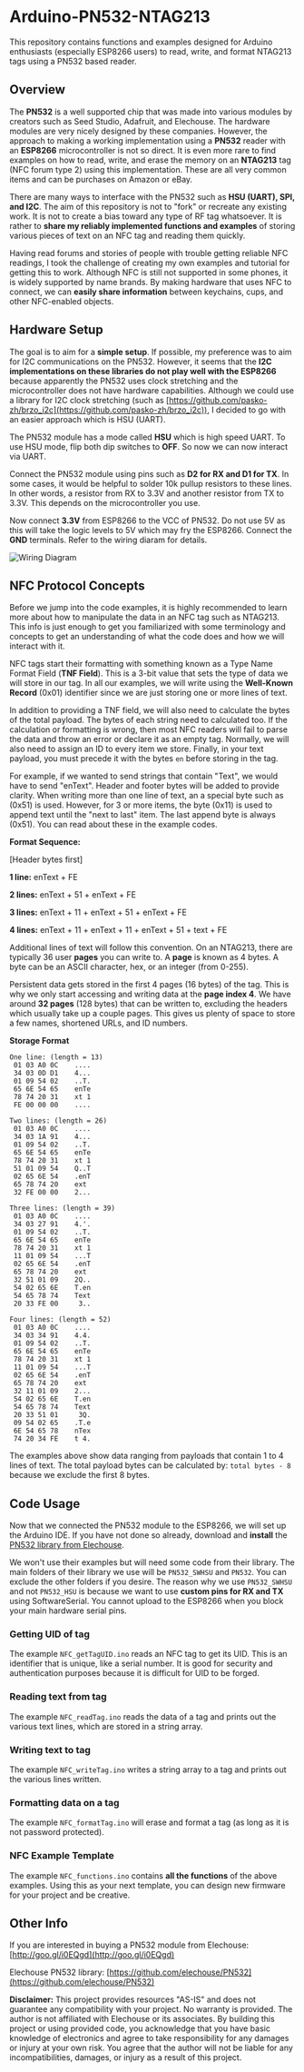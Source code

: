 # Arduino-PN532-NTAG213
This repository contains functions and examples designed for Arduino enthusiasts (especially ESP8266 users) to read, write, and format NTAG213 tags using a PN532 based reader.

## Overview ##
The **PN532** is a well supported chip that was made into various modules by creators such as Seed Studio, Adafruit, and Elechouse. The hardware modules are very nicely designed by these companies. However, the approach to making a working implementation using a **PN532** reader with an **ESP8266** microcontroller is not so direct. It is even more rare to find examples on how to read, write, and erase the memory on an **NTAG213** tag (NFC forum type 2) using this implementation. These are all very common items and can be purchases on Amazon or eBay.

There are many ways to interface with the PN532 such as **HSU (UART), SPI, and I2C**. The aim of this repository is not to "fork" or recreate any existing work. It is not to create a bias toward any type of RF tag whatsoever. It is rather to **share my reliably implemented functions and examples** of storing various pieces of text on an NFC tag and reading them quickly.

Having read forums and stories of people with trouble getting reliable NFC readings, I took the challenge of creating my own examples and tutorial for getting this to work. Although NFC is still not supported in some phones, it is widely supported by name brands. By making hardware that uses NFC to connect, we can **easily share information** between keychains, cups, and other NFC-enabled objects.

## Hardware Setup ##
The goal is to aim for a **simple setup**. If possible, my preference was to aim for I2C communications on the PN532. However, it seems that the **I2C implementations on these libraries do not play well with the ESP8266** because apparently the PN532 uses clock stretching and the microcontroller does not have hardware capabilities. Although we could use a library for I2C clock stretching (such as [https://github.com/pasko-zh/brzo_i2c](https://github.com/pasko-zh/brzo_i2c)), I decided to go with an easier approach which is HSU (UART).

The PN532 module has a mode called **HSU** which is high speed UART. To use HSU mode, flip both dip switches to **OFF**. So now we can now interact via UART. 

Connect the PN532 module using pins such as **D2 for RX and D1 for TX**. In some cases, it would be helpful to solder 10k pullup resistors to these lines. In other words, a resistor from RX to 3.3V and another resistor from TX to 3.3V. This depends on the microcontroller you use.

Now connect **3.3V** from ESP8266 to the VCC of PN532. Do not use 5V as this will take the logic levels to 5V which may fry the ESP8266.  Connect the **GND** terminals. Refer to the wiring diaram for details.

![Wiring Diagram](https://raw.githubusercontent.com/dominicklee/Arduino-PN532-NTAG213/master/PN532%20wiring.png)

## NFC Protocol Concepts ##
Before we jump into the code examples, it is highly recommended to learn more about how to manipulate the data in an NFC tag such as NTAG213. This info is just enough to get you familiarized with some terminology and concepts to get an understanding of what the code does and how we will interact with it.

NFC tags start their formatting with something known as a Type Name Format Field (**TNF Field**). This is a 3-bit value that sets the type of data we will store in our tag. In all our examples, we will write using the **Well-Known Record** (0x01) identifier since we are just storing one or more lines of text.

In addition to providing a TNF field, we will also need to calculate the bytes of the total payload. The bytes of each string need to calculated too. If the calculation or formatting is wrong, then most NFC readers will fail to parse the data and throw an error or declare it as an empty tag. Normally, we will also need to assign an ID to every item we store. Finally, in your text payload, you must precede it with the bytes `en` before storing in the tag.

For example, if we wanted to send strings that contain "Text", we would have to send "enText". Header and footer bytes will be added to provide clarity. When writing more than one line of text, an a special byte such as (0x51) is used. However, for 3 or more items, the byte (0x11) is used to append text until the "next to last" item. The last append byte is always (0x51). You can read about these in the example codes.

**Format Sequence:**

[Header bytes first]

**1 line:**  enText + FE

**2 lines:** enText + 51 + enText + FE

**3 lines:** enText + 11 + enText + 51 + enText + FE

**4 lines:** enText + 11 + enText + 11 + enText + 51 + text + FE

Additional lines of text will follow this convention. On an NTAG213, there are typically 36 user **pages** you can write to. A **page** is known as 4 bytes. A byte can be an ASCII character, hex, or an integer (from 0-255). 

Persistent data gets stored in the first 4 pages (16 bytes) of the tag. This is why we only start accessing and writing data at the **page index 4**. We have around **32 pages** (128 bytes) that can be written to, excluding the headers which usually take up a couple pages. This gives us plenty of space to store a few names, shortened URLs, and ID numbers.

**Storage Format**
<pre><code>One line: (length = 13)
 01 03 A0 0C    ....
 34 03 0D D1    4...
 01 09 54 02    ..T.
 65 6E 54 65    enTe
 78 74 20 31    xt 1
 FE 00 00 00    ....
</code></pre>

<pre><code>Two lines: (length = 26)
 01 03 A0 0C    ....
 34 03 1A 91    4...
 01 09 54 02    ..T.
 65 6E 54 65    enTe
 78 74 20 31    xt 1
 51 01 09 54    Q..T
 02 65 6E 54    .enT
 65 78 74 20    ext 
 32 FE 00 00    2...
</code></pre>

<pre><code>Three lines: (length = 39)
 01 03 A0 0C    ....
 34 03 27 91    4.'.
 01 09 54 02    ..T.
 65 6E 54 65    enTe
 78 74 20 31    xt 1
 11 01 09 54    ...T
 02 65 6E 54    .enT
 65 78 74 20    ext 
 32 51 01 09    2Q..
 54 02 65 6E    T.en
 54 65 78 74    Text
 20 33 FE 00     3..
</code></pre>

<pre><code>Four lines: (length = 52)
 01 03 A0 0C    ....
 34 03 34 91    4.4.
 01 09 54 02    ..T.
 65 6E 54 65    enTe
 78 74 20 31    xt 1
 11 01 09 54    ...T
 02 65 6E 54    .enT
 65 78 74 20    ext 
 32 11 01 09    2...
 54 02 65 6E    T.en
 54 65 78 74    Text
 20 33 51 01     3Q.
 09 54 02 65    .T.e
 6E 54 65 78    nTex
 74 20 34 FE    t 4.
</code></pre>

The examples above show data ranging from payloads that contain 1 to 4 lines of text. The total payload bytes can be calculated by: `total bytes - 8` because we exclude the first 8 bytes.

## Code Usage ##
Now that we connected the PN532 module to the ESP8266, we will set up the Arduino IDE. If you have not done so already, download and **install** the [PN532 library from Elechouse](https://github.com/elechouse/PN532). 

We won't use their examples but will need some code from their library. The main folders of their library we use will be `PN532_SWHSU` and `PN532`. You can exclude the other folders if you desire. The reason why we use `PN532_SWHSU` and not `PN532_HSU` is because we want to use **custom pins for RX and TX** using SoftwareSerial. You cannot upload to the ESP8266 when you block your main hardware serial pins.

### Getting UID of tag ###
The example `NFC_getTagUID.ino` reads an NFC tag to get its UID. This is an identifier that is unique, like a serial number. It is good for security and authentication purposes because it is difficult for UID to be forged.

### Reading text from tag ###
The example `NFC_readTag.ino` reads the data of a tag and prints out the various text lines, which are stored in a string array.

### Writing text to tag ###
The example `NFC_writeTag.ino` writes a string array to a tag and prints out the various lines written.

### Formatting data on a tag ###
The example `NFC_formatTag.ino` will erase and format a tag (as long as it is not password protected). 

### NFC Example Template ###
The example `NFC_functions.ino` contains **all the functions** of  the above examples. Using this as your next template, you can design new firmware for your project and be creative. 


## Other Info ##

If you are interested in buying a PN532 module from Elechouse: [http://goo.gl/i0EQgd](http://goo.gl/i0EQgd)

Elechouse PN532 library: [https://github.com/elechouse/PN532](https://github.com/elechouse/PN532)

**Disclaimer:** This project provides resources "AS-IS" and does not guarantee any compatibility with your project. No warranty is provided. The author is not affiliated with Elechouse or its associates. By building this project or using provided code, you acknowledge that you have basic knowledge of electronics and agree to take responsibility for any damages or injury at your own risk. You agree that the author will not be liable for any incompatibilities, damages, or injury as a result of this project.